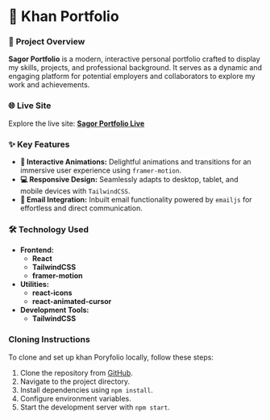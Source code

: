 # 🚀 **Khan Portfolio**

### 📜 **Project Overview**

**Sagor Portfolio** is a modern, interactive personal portfolio crafted to display my skills, projects, and professional background. It serves as a dynamic and engaging platform for potential employers and collaborators to explore my work and achievements.

### 🌐 **Live Site**

Explore the live site: [**Sagor Portfolio Live**](https://sagor-portfolio-two.vercel.app/)

### ✨ **Key Features**

- **🎨 Interactive Animations:** Delightful animations and transitions for an immersive user experience using `framer-motion`.
- **💻 Responsive Design:** Seamlessly adapts to desktop, tablet, and mobile devices with  `TailwindCSS`.
- **📧 Email Integration:** Inbuilt email functionality powered by `emailjs` for effortless and direct communication.

### 🛠️ **Technology Used**

- **Frontend:** 
  - **React**
  - **TailwindCSS**
  - **framer-motion**
- **Utilities:** 
  - **react-icons**
  - **react-animated-cursor**
- **Development Tools:** 
  - **TailwindCSS**

### Cloning Instructions

To clone and set up khan Poryfolio locally, follow these steps:

1. Clone the repository from [GitHub](https://github.com/saagor16/sagorPortfolio).
2. Navigate to the project directory.
3. Install dependencies using `npm install`.
4. Configure environment variables.
5. Start the development server with `npm start`.


